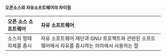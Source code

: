 #### 오픈소스와 자유소프트웨어의 차이점





| 오픈 소스 소프트웨어 | 자유 소프트웨어 |
| :--- | :--- |
| 소스의 형태 자체를 중시 | 자유 소프트웨어 재단과 GNU 프로젝트와 관련된 소프트웨어에서 자유를 중시하는 의미에서 사용하는 말 |




